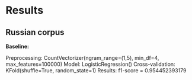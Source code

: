 # Results

## Russian corpus

**Baseline:**

Preprocessing: CountVectorizer(ngram_range=(1,5), min_df=4, max_features=100000)
Model: LogisticRegression()
Cross-validation: KFold(shuffle=True, random_state=1)
Results: f1-score = 0.954452393179